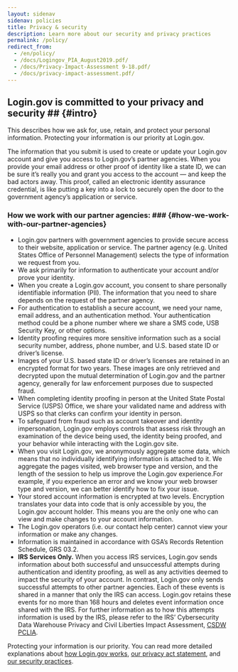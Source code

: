 ```yaml
---
layout: sidenav
sidenav: policies
title: Privacy & security
description: Learn more about our security and privacy practices
permalink: /policy/
redirect_from:
  - /en/policy/
  - /docs/Logingov_PIA_August2019.pdf/
  - /docs/Privacy-Impact-Assessment 9-18.pdf/
  - /docs/privacy-impact-assessment.pdf/
---
```

## Login.gov is committed to your privacy and security ## {#intro}

This describes how we ask for, use, retain, and protect your personal information. Protecting your information is our priority at Login.gov.

The information that you submit is used to create or update your Login.gov account and give you access to Login.gov’s partner agencies. When you provide your email address or other proof of identity like a state ID, we can be sure it’s really you and grant you access to the account — and keep the bad actors away. This proof, called an electronic identity assurance credential, is like putting a key into a lock to securely open the door to the government agency’s application or service.

### How we work with our partner agencies: ### {#how-we-work-with-our-partner-agencies}

* Login.gov partners with government agencies to provide secure access to their website, application or service. The partner agency (e.g. United States Office of Personnel Management) selects the type of information we request from you.
* We ask primarily for information to authenticate your account and/or prove your identity.
* When you create a Login.gov account, you consent to share personally identifiable information (PII). The information that you need to share depends on the request of the partner agency.
* For authentication to establish a secure account, we need your name, email address, and an authentication method. Your authentication method could be a phone number where we share a SMS code, USB Security Key, or other options.
* Identity proofing requires more sensitive information such as a social security number, address, phone number, and U.S. based state ID or driver’s license.
* Images of your U.S. based state ID or driver’s licenses are retained in an encrypted format for two years. These images are only retrieved and decrypted upon the mutual determination of Login.gov and the partner agency, generally for law enforcement purposes due to suspected fraud.
* When completing identity proofing in person at the United State Postal Service  (USPS) Office, we share your validated name and address with USPS so that clerks can confirm your identity in person.
* To safeguard from fraud such as account takeover and identity impersonation, Login.gov employs controls that assess risk through an examination of the device being used, the identity being proofed, and your behavior while interacting with the Login.gov site.
* When you visit Login.gov, we anonymously aggregate some data, which means that no individually identifying information is attached to it. We aggregate the pages visited, web browser type and version, and the length of the session to help us improve the Login.gov experience.For example, if you experience an error and we know your web browser type and version, we can better identify how to fix your issue.
* Your stored account information is encrypted at two levels. Encryption translates your data into code that is only accessible by you, the Login.gov account holder. This means you are the only one who can view and make changes to your account information.
* The Login.gov operators (i.e. our contact help center) cannot view your information or make any changes.
* Information is maintained in accordance with GSA’s Records Retention Schedule, GRS 03.2.
* **IRS Services Only.** When you access IRS services, Login.gov sends information about both successful and unsuccessful attempts during authentication and identity proofing, as well as any activities deemed to impact the security of your account. In contrast, Login.gov only sends successful attempts to other partner agencies. Each of these events is shared in a manner that only the IRS can access. Login.gov retains these events for no more than 168 hours and deletes event information once shared with the IRS. For further information as to how this attempts information is used by the IRS, please refer to the IRS’ Cybersecurity Data Warehouse Privacy and Civil Liberties Impact Assessment, [CSDW PCLIA](https://www.irs.gov/pub/irs-pia/csdw-pia.pdf).

Protecting your information is our priority. You can read more detailed explanations about [how Login.gov works](/policy/how-does-it-work/), [our privacy act statement](/policy/our-privacy-act-statement/), and [our security practices](/policy/our-security-practices/).
